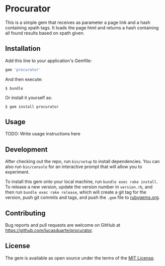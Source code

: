# Procurator

This is a simple gem that receives as parameter a page link and a hash containing xpath tags. It loads the page html and returns a hash containing all found results based on xpath given.

## Installation

Add this line to your application's Gemfile:

```ruby
gem 'procurator'
```

And then execute:

    $ bundle

Or install it yourself as:

    $ gem install procurator

## Usage

TODO: Write usage instructions here

## Development

After checking out the repo, run `bin/setup` to install dependencies. You can also run `bin/console` for an interactive prompt that will allow you to experiment.

To install this gem onto your local machine, run `bundle exec rake install`. To release a new version, update the version number in `version.rb`, and then run `bundle exec rake release`, which will create a git tag for the version, push git commits and tags, and push the `.gem` file to [rubygems.org](https://rubygems.org).

## Contributing

Bug reports and pull requests are welcome on GitHub at https://github.com/lucasduarte/procurator.


## License

The gem is available as open source under the terms of the [MIT License](http://opensource.org/licenses/MIT).

